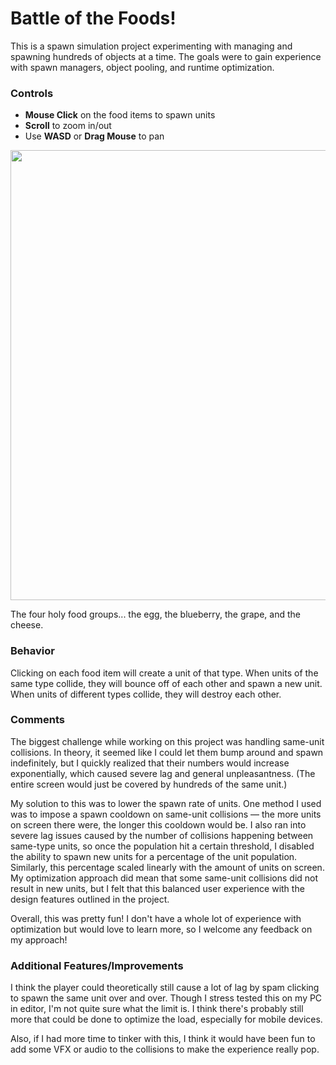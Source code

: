 # Battle of the Foods!
 This is a spawn simulation project experimenting with managing and spawning hundreds of objects at a time. The goals were to gain experience with spawn managers, object pooling, and runtime optimization.
 
### Controls
* **Mouse Click** on the food items to spawn units
* **Scroll** to zoom in/out
* Use **WASD** or **Drag Mouse** to pan
<p align="center">
 <img src="https://github.com/emmalei-sc/Ares-Spawner-Sim/assets/78105383/c6bee147-94df-4cc2-8140-05f508233772" width="720"/>  
 
 The four holy food groups... the egg, the blueberry, the grape, and the cheese.
</p>

### Behavior
 Clicking on each food item will create a unit of that type. When units of the same type collide, they will bounce off of each other and spawn a new unit. When units of different types collide, they will destroy each other.

### Comments
 The biggest challenge while working on this project was handling same-unit collisions. In theory, it seemed like I could let them bump around and spawn indefinitely, but I quickly realized that their numbers would increase exponentially, which caused severe lag and general unpleasantness. (The entire screen would just be covered by hundreds of the same unit.)  
 
My solution to this was to lower the spawn rate of units. One method I used was to impose a spawn cooldown on same-unit collisions — the more units on screen there were, the longer this cooldown would be. I also ran into severe lag issues caused by the number of collisions happening between same-type units, so once the population hit a certain threshold, I disabled the ability to spawn new units for a percentage of the unit population. Similarly, this percentage scaled linearly with the amount of units on screen. My optimization approach did mean that some same-unit collisions did not result in new units, but I felt that this balanced user experience with the design features outlined in the project. 

 Overall, this was pretty fun! I don't have a whole lot of experience with optimization but would love to learn more, so I welcome any feedback on my approach!

### Additional Features/Improvements
 I think the player could theoretically still cause a lot of lag by spam clicking to spawn the same unit over and over. Though I stress tested this on my PC in editor, I'm not quite sure what the limit is. I think there's probably still more that could be done to optimize the load, especially for mobile devices.  
 
 Also, if I had more time to tinker with this, I think it would have been fun to add some VFX or audio to the collisions to make the experience really pop.
